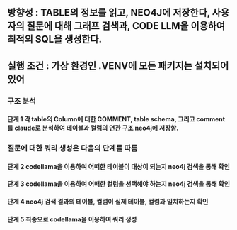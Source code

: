 ## 방향성 : TABLE의 정보를 읽고, NEO4J에 저장한다, 사용자의 질문에 대해 그래프 검색과, CODE LLM을 이용하여 최적의 SQL을 생성한다.
## 실행 조건 : 가상 환경인 .VENV에 모든 패키지는 설치되어 있어
### 구조 분석 
#### 단계 1 각 table의 Column에 대한 COMMENT, table schema, 그리고 comment를 claude로 분석하여 테이블과 컬럼의 연관 구조 neo4j에 저장함.
### 질문에 대한 쿼리 생성은 다음의 단계를 따름
#### 단계 2 codellama을 이용하여 어떠한 테이블이 대상이 되는지 neo4j 검색을 통해 확인
#### 단계 3 codellama을 이용하여 어떠한 컬럼을 선택해야 하는지 neo4j 검색을 통해 확인
#### 단계 4 neo4j 검색 결과의 테이블, 컬럼이 실제 테이블, 컬럼과 일치하는지 확인
#### 단계 5 최종으로 codellama을 이용하여 쿼리 생성
